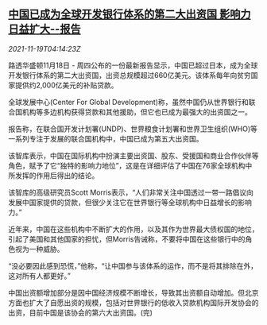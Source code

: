 <!--1637296262000-->
[中国已成为全球开发银行体系的第二大出资国 影响力日益扩大--报告](https://cn.reuters.com/article/china-clout-global-institutions-1118-thu-idCNKBS2I408N)
------

<div><i>2021-11-19T04:14:23Z</i></div><p>路透华盛顿11月18日 - 周四公布的一份最新报告显示，中国已超过日本，成为全球开发银行体系的第二大出资国，出资总规模超过660亿美元。该体系每年向贫穷国家提供约2,000亿美元的补贴贷款。</p><p>全球发展中心(Center For Global Development)称，虽然中国仍从世界银行和联合国机构等多边机构获得贷款和其他援助，但它也已成为最强大的出资国之一。</p><p>报告称，在联合国开发计划署(UNDP)、世界粮食计划署和世界卫生组织(WHO)等一系列专注于发展的联合国机构中，中国已成为第五大出资国。</p><p>该智库表示，中国在国际机构中扮演主要出资国、股东、受援国和商业合作伙伴等角色，赋予了它“独特的影响力地位”，这是在详细评估了中国在76家全球机构中所发挥的作用后得出的结论。</p><p>该智库的高级研究员Scott Morris表示，“人们非常关注中国透过一带一路倡议向发展中国家提供的贷款，但很少关注它在世界银行等全球机构中日益增长的影响力。”</p><p>近年来，中国在这些机构中不断扩大的作用，以及其作为世界最大债权国的地位，引起了美国和其他国家的担忧，但Morris告诫称，不要将中国在这些银行中的角色视为一种威胁。</p><p>“没必要因此感到恐慌，”他称，“让中国参与该体系的运作，而不是将其排除在外，这对所有人都更好。”</p><p>中国出资额增加部分是因中国经济规模不断增长，导致其出资额自动增加。但北京方面也扩大了自愿出资的规模，包括对世界银行的低收入贷款机构国际开发协会的出资，目前中国是该协会的第六大出资国。(完)</p>
